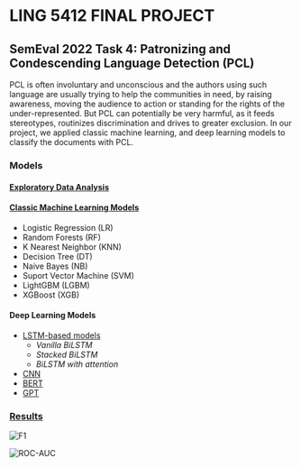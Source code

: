 # **LING 5412 FINAL PROJECT**

## SemEval 2022 Task 4: Patronizing and Condescending Language Detection (PCL)

PCL is often involuntary and unconscious and the authors using such language are usually trying to help the communities in need, by raising awareness, moving the audience to action or standing for the rights of the under-represented. But PCL can potentially be very harmful, as it feeds stereotypes, routinizes discrimination and drives to greater exclusion. In our project, we applied classic machine learning, and deep learning models to classify the documents with PCL. 

### Models
#### [Exploratory Data Analysis](https://github.com/NganTran-0017/LING5412/blob/main/Classic_ML.ipynb)
#### [Classic Machine Learning Models](https://github.com/NganTran-0017/LING5412/blob/main/Classic_ML.ipynb)
* Logistic Regression (LR)
* Random Forests (RF)
* K Nearest Neighbor (KNN)
* Decision Tree (DT)
* Naive Bayes (NB)
* Suport Vector Machine (SVM)
* LightGBM (LGBM)
* XGBoost (XGB)
#### Deep Learning Models
* [LSTM-based models](https://github.com/NganTran-0017/LING5412/blob/main/LSTM-CNN.ipynb)
  - *Vanilla BiLSTM*
  - *Stacked BiLSTM* 
  - *BiLSTM with attention*
* [CNN](https://github.com/NganTran-0017/LING5412/blob/main/LSTM-CNN.ipynb)
* [BERT](https://github.com/NganTran-0017/LING5412/blob/main/BERT.ipynb)
* [GPT](https://github.com/NganTran-0017/LING5412/blob/main/GPT.ipynb)

### [Results](https://github.com/NganTran-0017/LING5412/tree/main/Results)
![F1](https://raw.githubusercontent.com/HuyenNguyenHelen/SemEval2022-PCL/blob/main/Results/f1_model_compar.jpg)

![ROC-AUC](https://raw.githubusercontent.com/HuyenNguyenHelen/SemEval2022-PCL/blob/main/Results/roc_model_compar.jpg)

